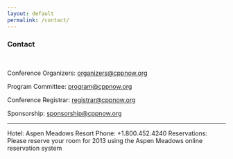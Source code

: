 ```yaml
---
layout: default
permalink: /contact/
---
```


### Contact ###  

<br />

Conference Organizers: [organizers@cppnow.org](mailto:organizers@cppnow.org)

Program Committee: [program@cppnow.org](mailto:program@cppnow.org)

Conference Registrar: [registrar@cppnow.org](mailto:registrar@cppnow.org)

Sponsorship: [sponsorship@cppnow.org](sponsorship@cppnow.org)

----------------
Hotel:	Aspen Meadows Resort Phone: +1.800.452.4240
Reservations: Please reserve your room for 2013 using the Aspen Meadows online reservation system